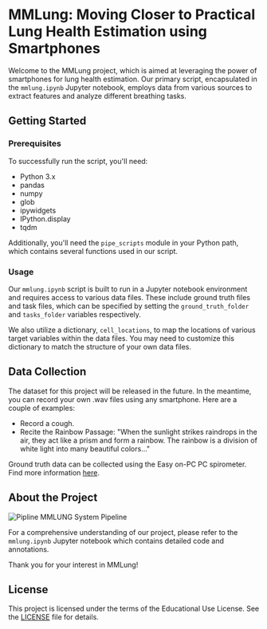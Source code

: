 # MMLung: Moving Closer to Practical Lung Health Estimation using Smartphones

Welcome to the MMLung project, which is aimed at leveraging the power of smartphones for lung health estimation. Our primary script, encapsulated in the `mmlung.ipynb` Jupyter notebook, employs data from various sources to extract features and analyze different breathing tasks.

## Getting Started

### Prerequisites

To successfully run the script, you'll need:

- Python 3.x
- pandas
- numpy
- glob
- ipywidgets
- IPython.display
- tqdm

Additionally, you'll need the `pipe_scripts` module in your Python path, which contains several functions used in our script.

### Usage

Our `mmlung.ipynb` script is built to run in a Jupyter notebook environment and requires access to various data files. These include ground truth files and task files, which can be specified by setting the `ground_truth_folder` and `tasks_folder` variables respectively.

We also utilize a dictionary, `cell_locations`, to map the locations of various target variables within the data files. You may need to customize this dictionary to match the structure of your own data files.

## Data Collection

The dataset for this project will be released in the future. In the meantime, you can record your own .wav files using any smartphone. Here are a couple of examples:

- Record a cough.
- Recite the Rainbow Passage: "When the sunlight strikes raindrops in the air, they act like a prism and form a rainbow. The rainbow is a division of white light into many beautiful colors..."

Ground truth data can be collected using the Easy on-PC PC spirometer. Find more information [here](https://nddmed.com/products/spirometers/easy-on-pc).

## About the Project

![Pipline](https://github.com/MohammedMosuily/mmlung/assets/72745657/ea3e5b62-94fe-4c5b-aded-41d61a4918a4)
MMLUNG System Pipeline 

For a comprehensive understanding of our project, please refer to the `mmlung.ipynb` Jupyter notebook which contains detailed code and annotations.

Thank you for your interest in MMLung! 

## License

This project is licensed under the terms of the Educational Use License. See the [LICENSE](LICENSE) file for details.
